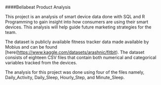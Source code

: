 ####Bellabeat Product Analysis

This project is an analysis of smart device data done with SQL and R Programming to gain insight into how consumers are using their smart devices. This analysis will help guide future marketing strategies for the team. 

The dataset is publicly available fitness tracker data made available by Mobius and can be found [here(https://www.kaggle.com/datasets/arashnic/fitbit). The dataset consists of eighteen CSV files that contain both numerical and categorical variables tracked from the devices.

The analysis for this project was done using four of the files namely, Daily_Activity, Daily_Sleep, Hourly_Step, and Minute_Sleep.
